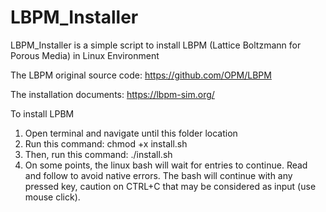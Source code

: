 # LBPM_Installer

LBPM_Installer is a simple script to install LBPM (Lattice Boltzmann for Porous Media) in Linux Environment

The LBPM original source code: https://github.com/OPM/LBPM

The installation documents: https://lbpm-sim.org/



To install LPBM

1) Open terminal and navigate until this folder location
2) Run this command: chmod +x install.sh
3) Then, run this command: ./install.sh
4) On some points, the linux bash will wait for entries to continue. Read and follow to avoid native errors. The bash will continue with any pressed key, caution on CTRL+C that may be considered as input (use mouse click).
